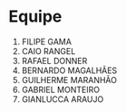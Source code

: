 # Equipe

1. FILIPE GAMA
2. CAIO RANGEL
3. RAFAEL DONNER
4. BERNARDO MAGALHÃES
5. GUILHERME MARANHÃO
6. GABRIEL MONTEIRO
7. GIANLUCCA ARAUJO
